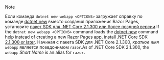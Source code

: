 > [!NOTE]
> <span data-ttu-id="aaff9-101">Если команда `dotnet new webapp <OPTIONS>` загружает справку по команде [dotnet new](/dotnet/core/tools/dotnet-new) вместо создания приложения Razor Pages, установите [пакет SDK для .NET Core 2.1.300 или более поздней версии](https://www.microsoft.com/net/download/archives).</span><span class="sxs-lookup"><span data-stu-id="aaff9-101">If the `dotnet new webapp <OPTIONS>` command loads the [dotnet new](/dotnet/core/tools/dotnet-new) command help instead of creating a new Razor Pages app, install [.NET Core SDK 2.1.300 or later](https://www.microsoft.com/net/download/archives).</span></span> <span data-ttu-id="aaff9-102">Начиная с пакета SDK для .NET Core 2.1.300, *краткое имя* `webapp` является псевдонимом `razor`.</span><span class="sxs-lookup"><span data-stu-id="aaff9-102">As of .NET Core SDK 2.1.300, the `webapp` *Short Name* is an alias for `razor`.</span></span>
